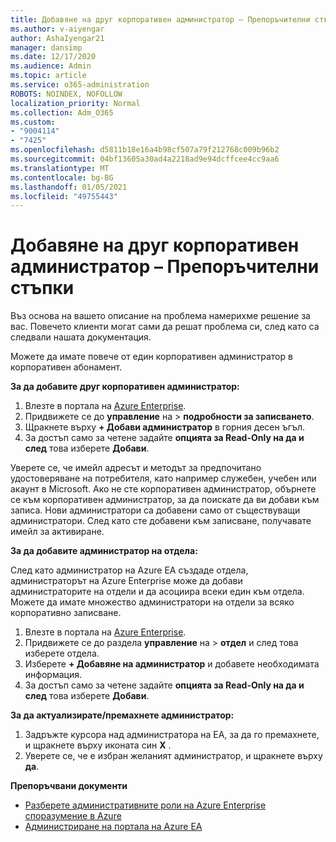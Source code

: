 ```yaml
---
title: Добавяне на друг корпоративен администратор – Препоръчителни стъпки
ms.author: v-aiyengar
author: AshaIyengar21
manager: dansimp
ms.date: 12/17/2020
ms.audience: Admin
ms.topic: article
ms.service: o365-administration
ROBOTS: NOINDEX, NOFOLLOW
localization_priority: Normal
ms.collection: Adm_O365
ms.custom:
- "9004114"
- "7425"
ms.openlocfilehash: d5811b18e16a4b98cf507a79f212768c009b96b2
ms.sourcegitcommit: 04bf13605a30ad4a2218ad9e94dcffcee4cc9aa6
ms.translationtype: MT
ms.contentlocale: bg-BG
ms.lasthandoff: 01/05/2021
ms.locfileid: "49755443"
---
```

# <a name="add-another-enterprise-administrator---recommended-steps"></a>Добавяне на друг корпоративен администратор – Препоръчителни стъпки

Въз основа на вашето описание на проблема намерихме решение за вас. Повечето клиенти могат сами да решат проблема си, след като са следвали нашата документация.

Можете да имате повече от един корпоративен администратор в корпоративен абонамент.

**За да добавите друг корпоративен администратор:**

1. Влезте в портала на [Azure Enterprise](https://ea.azure.com/).
1. Придвижете се до **управление** на  >  **подробности за записването**.
1. Щракнете върху **+ Добави администратор** в горния десен ъгъл.
1. За достъп само за четене задайте **опцията за Read-Only на да и след** това изберете **Добави**.

Уверете се, че имейл адресът и методът за предпочитано удостоверяване на потребителя, като например служебен, учебен или акаунт в Microsoft. Ако не сте корпоративен администратор, обърнете се към корпоративен администратор, за да поискате да ви добави към записа. Нови администратори са добавени само от съществуващи администратори. След като сте добавени към записване, получавате имейл за активиране.

**За да добавите администратор на отдела:**

След като администратор на Azure EA създаде отдела, администраторът на Azure Enterprise може да добави администраторите на отдели и да асоциира всеки един към отдела. Можете да имате множество администратори на отдели за всяко корпоративно записване.

1. Влезте в портала на [Azure Enterprise](https://ea.azure.com/).
1. Придвижете се до раздела **управление** на  >  **отдел** и след това изберете отдела.
1. Изберете **+ Добавяне на администратор** и добавете необходимата информация.
1. За достъп само за четене задайте **опцията за Read-Only на да и след** това изберете **Добави**.

**За да актуализирате/премахнете администратор:**

1. Задръжте курсора над администратора на EA, за да го премахнете, и щракнете върху иконата син **X** .
1. Уверете се, че е избран желаният администратор, и щракнете върху **да**.

**Препоръчвани документи**

- [Разберете административните роли на Azure Enterprise споразумение в Azure](https://docs.microsoft.com/azure/billing/billing-understand-ea-roles)
- [Администриране на портала на Azure EA](https://docs.microsoft.com/azure/billing/billing-ea-portal-administration)
